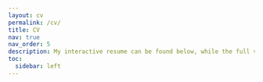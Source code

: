 ```yaml
---
layout: cv
permalink: /cv/
title: CV
nav: true
nav_order: 5
description: My interactive resume can be found below, while the full version can be accessed [here]({{ site.baseurl }}/assets/pdf/CV_XinTong_20250626.pdf).
toc:
  sidebar: left
---
```


